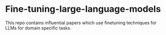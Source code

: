 # Fine-tuning-large-language-models
This repo contains influential papers which use finetuning techniques for LLMs for domain specific tasks.
